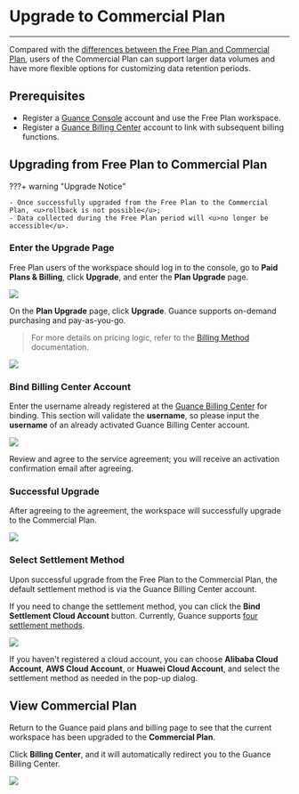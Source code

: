 # Upgrade to Commercial Plan
---

Compared with the [differences between the Free Plan and Commercial Plan](../plans/trail.md#trail-vs-commercial), users of the Commercial Plan can support larger data volumes and have more flexible options for customizing data retention periods.

## Prerequisites

- Register a [Guance Console](https://console.guance.com/) account and use the Free Plan workspace.
- Register a [Guance Billing Center](https://boss.guance.com/) account to link with subsequent billing functions.

## Upgrading from Free Plan to Commercial Plan

???+ warning "Upgrade Notice"

    - Once successfully upgraded from the Free Plan to the Commercial Plan, <u>rollback is not possible</u>;
    - Data collected during the Free Plan period will <u>no longer be accessible</u>.

### Enter the Upgrade Page

Free Plan users of the workspace should log in to the console, go to **Paid Plans & Billing**, click **Upgrade**, and enter the **Plan Upgrade** page.

![](img/9.upgrade_1.png)

On the **Plan Upgrade** page, click **Upgrade**. Guance supports on-demand purchasing and pay-as-you-go.

> For more details on pricing logic, refer to the [Billing Method](../billing-method/index.md) documentation.

![](img/9.upgrade_2.png)

### Bind Billing Center Account

Enter the username already registered at the [Guance Billing Center](https://boss.guance.com/) for binding. This section will validate the **username**, so please input the **username** of an already activated Guance Billing Center account.

![](img/0626.png)

Review and agree to the service agreement; you will receive an activation confirmation email after agreeing.

### Successful Upgrade

After agreeing to the agreement, the workspace will successfully upgrade to the Commercial Plan.

![](img/9.upgrade_5.png)

### Select Settlement Method

Upon successful upgrade from the Free Plan to the Commercial Plan, the default settlement method is via the Guance Billing Center account.

If you need to change the settlement method, you can click the **Bind Settlement Cloud Account** button. Currently, Guance supports [four settlement methods](./billing-account/index.md).

<!--
- [Guance Account Settlement](../billing/billing-account/enterprise-account.md): Direct recharge and settlement in the Guance Billing Center;
- [Alibaba Cloud Account Settlement](../billing/billing-account/aliyun-account.md): Direct recharge and settlement through Alibaba Cloud accounts;
- [AWS Account Settlement](../billing/billing-account/aws-account.md): Direct recharge and settlement through AWS accounts;
- [Huawei Cloud Account Settlement](../billing/commercial-huaweiyun.md): Direct recharge and settlement through Huawei Cloud accounts.
-->

![](img/1.upgrade_account.png)

If you haven't registered a cloud account, you can choose **Alibaba Cloud Account**, **AWS Cloud Account**, or **Huawei Cloud Account**, and select the settlement method as needed in the pop-up dialog.

<!--
![](img/9.upgrade_7.png)

If choosing to use the Guance account for settlement, you can close the **Change Settlement Method** dialog box directly. You can also change the settlement method in the **Workspace Management** section of the Guance Billing Center.

![](img/9.upgrade_9.png)
-->

## View Commercial Plan

Return to the Guance paid plans and billing page to see that the current workspace has been upgraded to the **Commercial Plan**.

Click **Billing Center**, and it will automatically redirect you to the Guance Billing Center.

![](img/9.upgrade_10.png)